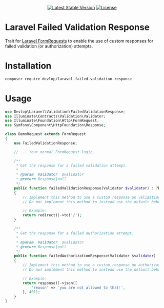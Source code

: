 <p align="center">
    <a href="https://packagist.org/packages/devlop/laravel-failed-validation-response"><img src="https://img.shields.io/packagist/v/devlop/laravel-failed-validation-response" alt="Latest Stable Version"></a>
    <a href="https://github.com/devlop/laravel-failed-validation-response/blob/master/LICENSE.md"><img src="https://img.shields.io/packagist/l/devlop/laravel-failed-validation-response" alt="License"></a>
</p>

# Laravel Failed Validation Response

Trait for [Laravel FormRequests](https://laravel.com/docs/8.x/validation#form-request-validation)
to enable the use of custom responses for failed validation (or authorization) attempts.

# Installation

```bash
composer require devlop/laravel-failed-validation-response
```

# Usage

```php
use Devlop\Laravel\Validation\FailedValidationResponse;
use Illuminate\Contracts\Validation\Validator;
use Illuminate\Foundation\Http\FormRequest;
use Symfony\Component\HttpFoundation\Response;

class DemoRequest extends FormRequest
{
    use FailedValidationResponse;

    // ... Your normal FormRequest logic.

    /**
     * Get the response for a failed validation attempt.
     *
     * @param  Validator  $validator
     * @return Response|null
     */
    public function failedValidationResponse(Validator $validator) : ?Response
    {
        // Implement this method to use a custom response on validation failure.
        // Do not implement this method to instead use the default behaviour.

        // Example:
        return redirect()->to('/');
    }

    /**
     * Get the response for a failed authorization attempt.
     *
     * @param  Validator  $validator
     * @return Response|null
     */
    public function failedAuthorizationResponse(Validator $validator) : ?Response
    {
        // Implement this method to use a custom response on authorization failure.
        // Do not implement this method to instead use the default behaviour.

        // Example:
        return response()->json([
            'reason' => 'you are not allowed to that!',
        ], 401);
    }
}
```
